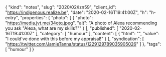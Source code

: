 {
  "kind": "notes",
  "slug": "2020/02/lzn59",
  "client_id": "https://indigenous.realize.be",
  "date": "2020-02-16T19:41:00Z",
  "h": "h-entry",
  "properties": {
    "photo": [
      {
        "photo": "https://media.jvt.me/34otq.jpeg",
        "alt": "A photo of Alexa recommending you ask \"Alexa, what are my skills?\""
      }
    ],
    "published": [
      "2020-02-16T19:41:00Z"
    ],
    "category": [
      "humour"
    ],
    "content": [
      {
        "html": "",
        "value": "I could've done with this before my appraisal!"
      }
    ],
    "syndication": [
      "https://twitter.com/JamieTanna/status/1229129789035905026"
    ]
  },
  "tags": [
    "humour"
  ]
}
